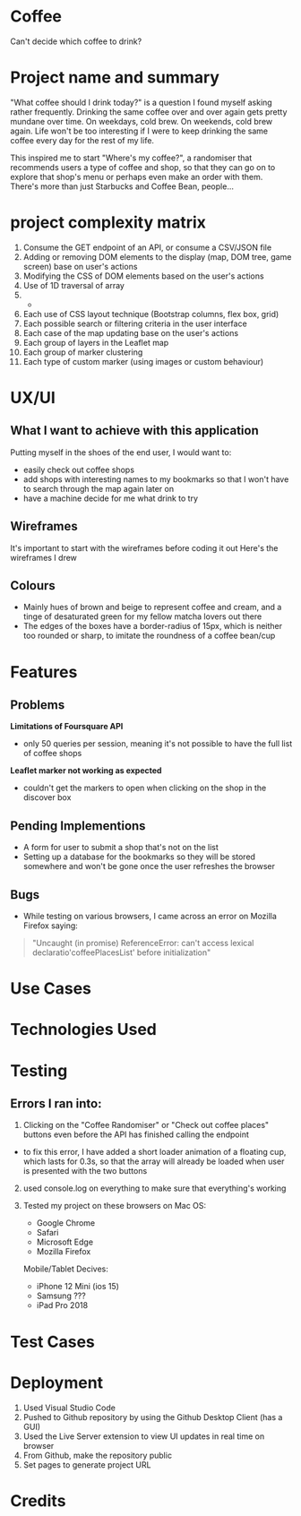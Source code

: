 # Coffee
Can't decide which coffee to drink?

# Project name and summary
"What coffee should I drink today?" is a question I found myself asking rather frequently. Drinking the same coffee over and over again gets pretty mundane over time. On weekdays, cold brew. On weekends, cold brew again. Life won't be too interesting if I were to keep drinking the same coffee every day for the rest of my life.

This inspired me to start "Where's my coffee?", a randomiser that recommends users a type of coffee and shop, so that they can go on to explore that shop's menu or perhaps even make an order with them. There's more than just Starbucks and Coffee Bean, people...

<!-- Make sure to justify why the project should exist

Include a URL to the deployed version of the project -->

# project complexity matrix
1. Consume the GET endpoint of an API, or consume a CSV/JSON file
2. Adding or removing DOM elements to the display (map, DOM tree, game screen) base on user's actions
3. Modifying the CSS of DOM elements based on the user's actions
4. Use of 1D traversal of array
5. -
6. Each use of CSS layout technique (Bootstrap columns, flex box, grid)
7. Each possible search or filtering criteria in the user interface
8. Each case of the map updating base on the user's actions
9. Each group of layers in the Leaflet map
10. Each group of marker clustering
11. Each type of custom marker (using images or custom behaviour)

# UX/UI
<!-- User stories & acceptance criteria -->

<!-- Share wireframes links, mockups, diagrams etc. can be pushed to github or be places in separate PDF file as part of the repository

describe the considerations for the five planes of ui/ux, such as the choice of color & fonts, or information strategy for the structure plane. -->

## What I want to achieve with this application
Putting myself in the shoes of the end user, I would want to:
- easily check out coffee shops
- add shops with interesting names to my bookmarks so that I won't have to search through the map again later on
- have a machine decide for me what drink to try



## Wireframes
It's important to start with the wireframes before coding it out
Here's the wireframes I drew

## Colours
- Mainly hues of brown and beige to represent coffee and cream, and a tinge of desaturated green for my fellow matcha lovers out there
- The edges of the boxes have a border-radius of 15px, which is neither too rounded or sharp, to imitate the roundness of a coffee bean/cup



# Features
<!-- list down major features of the application, and also the algorithms you have used to implement those features. if there are any limitations or bugs, please describe them as well. if you have any features pending implementation, you can also take the opportunity to discuss them here -->

## Problems
**Limitations of Foursquare API**
- only 50 queries per session, meaning it's not possible to have the full list of coffee shops

**Leaflet marker not working as expected**
- couldn't get the markers to open when clicking on the shop in the discover box

## Pending Implementions
- A form for user to submit a shop that's not on the list
- Setting up a database for the bookmarks so they will be stored somewhere and won't be gone once the user refreshes the browser

## Bugs
- While testing on various browsers, I came across an error on Mozilla Firefox saying:
>  "Uncaught (in promise) ReferenceError: can't access lexical declaratio'coffeePlacesList' before initialization"


# Use Cases
<!-- basic use case:
1. name of use case (short title of what it does)
2. objective (from user's POV)
3. steps user will take to achieve the objective -->

# Technologies Used
<!-- /provide overview of the languages, frameworks, libraries or other tools you have used to produce the project. provide short description of where in the project the technology is used, and a URL to its github repository -->

# Testing
<!-- provide proof that you have done testing on your project. provide step by step instructions for examiner to test the project. use user stories & their acceptance criteria as starting point. do note that any unhandled exceptions, console errors etc will be considered as failing the testing criteria

// provide manual test cases -->

## Errors I ran into:
1. Clicking on the "Coffee Randomiser" or "Check out coffee places" buttons even before the API has finished calling the endpoint
- to fix this error, I have added a short loader animation of a floating cup, which lasts for 0.3s, so that the array will already be loaded when user is presented with the two buttons

2. used console.log on everything to make sure that everything's working

3. Tested my project on these browsers on Mac OS:
    - Google Chrome
    - Safari
    - Microsoft Edge
    - Mozilla Firefox

    Mobile/Tablet Decives:
    - iPhone 12 Mini (ios 15)
    - Samsung ???
    - iPad Pro 2018


# Test Cases
<!-- provide descroption of test case
steps for performing the test
the expected results
any assumptions or prerequisites

examiner must be able to follow your test case -->

# Deployment
<!-- describe the process you used to host your website. -->

1. Used Visual Studio Code
2. Pushed to Github repository by using the Github Desktop Client (has a GUI)
3. Used the Live Server extension to view UI updates in real time on browser
4. From Github, make the repository public
5. Set pages to generate project URL

# Credits
<!-- put all the code, content and assets that you have used. acknowledge and provide links to those. -->